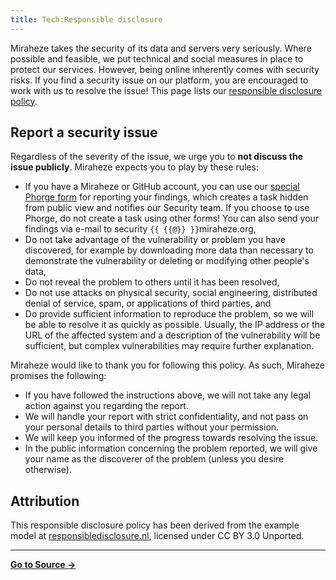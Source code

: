 ```yaml
---
title: Tech:Responsible disclosure
---
```


Miraheze takes the security of its data and servers very seriously. Where possible and feasible, we put technical and social measures in place to protect our services. However, being online inherently comes with security risks. If you find a security issue on our platform, you are encouraged to work with us to resolve the issue! This page lists our [responsible disclosure policy](https://meta.miraheze.org/wiki/:w:Responsible_disclosure).

## Report a security issue 

Regardless of the severity of the issue, we urge you to **not discuss the issue publicly**. Miraheze expects you to play by these rules:
* If you have a Miraheze or GitHub account, you can use our [special Phorge form](https://meta.miraheze.org/wiki/phorge:maniphest/task/edit/form/2) for reporting your findings, which creates a task hidden from public view and notifies our Security team. If you choose to use Phorge, do not create a task using other forms! You can also send your findings via e-mail to security `{{ {{@}} }}`miraheze.org,
* Do not take advantage of the vulnerability or problem you have discovered, for example by downloading more data than necessary to demonstrate the vulnerability or deleting or modifying other people's data,
* Do not reveal the problem to others until it has been resolved,
* Do not use attacks on physical security, social engineering, distributed denial of service, spam, or applications of third parties, and
* Do provide sufficient information to reproduce the problem, so we will be able to resolve it as quickly as possible. Usually, the IP address or the URL of the affected system and a description of the vulnerability will be sufficient, but complex vulnerabilities may require further explanation.

Miraheze would like to thank you for following this policy. As such, Miraheze promises the following:
* If you have followed the instructions above, we will not take any legal action against you regarding the report.
* We will handle your report with strict confidentiality, and not pass on your personal details to third parties without your permission.
* We will keep you informed of the progress towards resolving the issue.
* In the public information concerning the problem reported, we will give your name as the discoverer of the problem (unless you desire otherwise).

## Attribution 

This responsible disclosure policy has been derived from the example model at [responsibledisclosure.nl](https://responsibledisclosure.nl/en/), licensed under CC BY 3.0 Unported.



----
**[Go to Source &rarr;](https://meta.miraheze.org/wiki/Tech:Responsible_disclosure)**